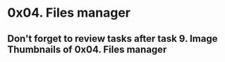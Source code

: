 # 0x04. Files manager

## Don't forget to review tasks after task 9. Image Thumbnails of 0x04. Files manager

